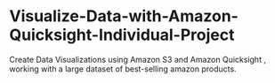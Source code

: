 # Visualize-Data-with-Amazon-Quicksight-Individual-Project

Create Data Visualizations using Amazon S3 and Amazon Quicksight , working with a large dataset of best-selling amazon products. 